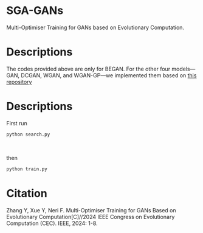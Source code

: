 
# SGA-GANs
Multi-Optimiser Training for GANs based on Evolutionary Computation.

# Descriptions
The codes provided above are only for BEGAN. For the other four models—GAN, DCGAN, WGAN, and WGAN-GP—we implemented them based on [this repository](https://github.com/eriklindernoren/PyTorch-GAN)

# Descriptions
First run 
```python
python search.py
```

<br />

then 
```python
python train.py
```


# Citation
Zhang Y, Xue Y, Neri F. Multi-Optimiser Training for GANs Based on Evolutionary Computation[C]//2024 IEEE Congress on Evolutionary Computation (CEC). IEEE, 2024: 1-8.

